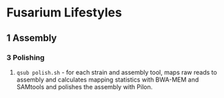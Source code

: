 # Fusarium Lifestyles

## 1 Assembly
### 3 Polishing
 
1. `qsub polish.sh` - for each strain and assembly tool, maps raw reads to assembly and calculates mapping statistics with BWA-MEM and SAMtools and polishes the assembly with Pilon.